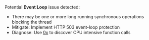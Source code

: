 Potential __Event Loop__ issue detected:

- There may be one or more long running synchronous operations blocking the thread
- Mitigate: Implement HTTP 503 event-loop protection
- Diagnose: Use [0x](https://www.npmjs.com/package/0x) to discover CPU intensive function calls

